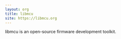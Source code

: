 ```yaml
---
layout: org
title: libmcu
site: https://libmcu.org
---
```


libmcu is an open-source firmware development toolkit.
